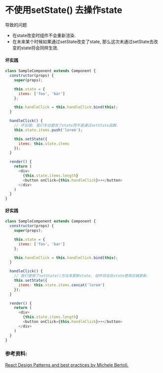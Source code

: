 # 不使用setState() 去操作state
导致的问题
- 在state改变时组件不会重新渲染.
- 在未来某个时候如果通过setState改变了state, 那么这次未通过setState去改变的state将会同样生效.

#### 坏实践
``` javascript
class SampleComponent extends Component {
  constructor(props) {
    super(props);

    this.state = {
      items: ['foo', 'bar']
    };

    this.handleClick = this.handleClick.bind(this);
  }

  handleClick() {
    // 坏实践: 我们手动更改了state而不是通过setState函数.
    this.state.items.push('lorem');

    this.setState({
      items: this.state.items
    });
  }

  render() {
    return (
      <div>
        {this.state.items.length}
        <button onClick={this.handleClick}>+</button>
      </div>
    )
  }
}
```

#### 好实践
``` javascript
class SampleComponent extends Component {
  constructor(props) {
    super(props);

    this.state = {
      items: ['foo', 'bar']
    };

    this.handleClick = this.handleClick.bind(this);
  }

  handleClick() {
    // 我们使用了setState()方法来更新state, 组件将会在state更改后被更新.
    this.setState({
      items: this.state.items.concat('lorem')
    });
  }

  render() {
    return (
      <div>
        {this.state.items.length}
        <button onClick={this.handleClick}>+</button>
      </div>
    )
  }
}
```

### 参考资料:
[React Design Patterns and best practices by Michele Bertoli.](https://github.com/MicheleBertoli/react-design-patterns-and-best-practices)